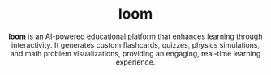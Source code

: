 

<h1 align='center'>loom</h1>

<p align='center'>
<strong>loom</strong> is an AI-powered educational platform that enhances learning through interactivity. It generates custom flashcards, quizzes, physics simulations, and math problem visualizations, providing an engaging, real-time learning experience.
<br><br>

